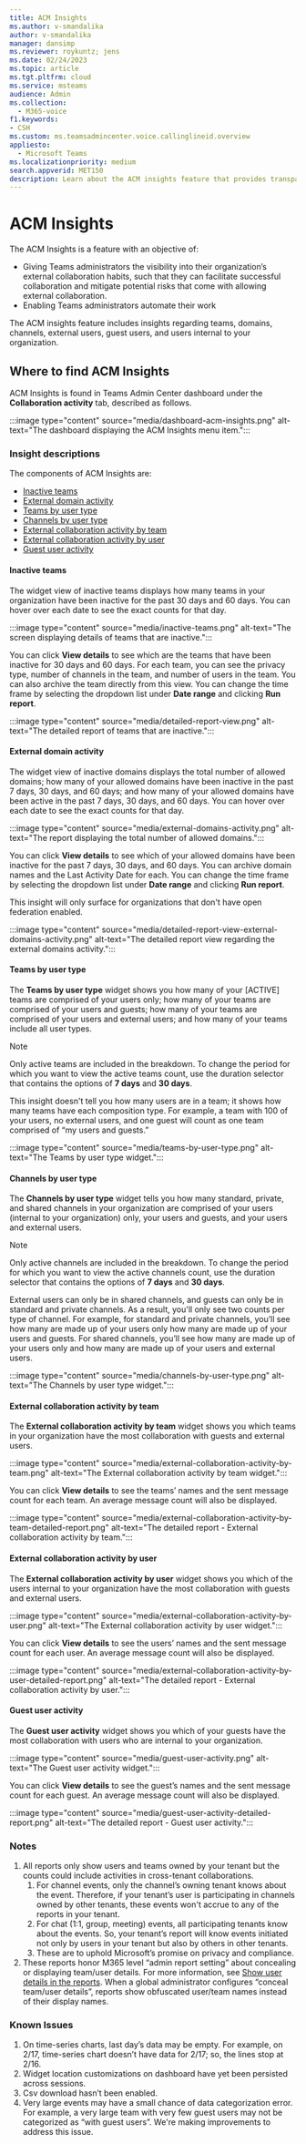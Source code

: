 ```yaml
---
title: ACM Insights
ms.author: v-smandalika
author: v-smandalika
manager: dansimp
ms.reviewer: roykuntz; jens
ms.date: 02/24/2023
ms.topic: article
ms.tgt.pltfrm: cloud
ms.service: msteams
audience: Admin
ms.collection: 
  - M365-voice
f1.keywords:
- CSH
ms.custom: ms.teamsadmincenter.voice.callinglineid.overview
appliesto: 
  - Microsoft Teams
ms.localizationpriority: medium
search.appverid: MET150
description: Learn about the ACM insights feature that provides transparency and visibility for the Teams administrators regarding their organization's external collaboration habits.
---
```


# ACM Insights

The ACM Insights is a feature with an objective of:

- Giving Teams administrators the visibility into their organization’s external collaboration habits, such that they can facilitate successful collaboration and mitigate potential risks that come with allowing external collaboration.
- Enabling Teams administrators automate their work

The ACM insights feature includes insights regarding teams, domains, channels, external users, guest users, and users internal to your organization.

## Where to find ACM Insights

ACM Insights is found in Teams Admin Center dashboard under the **Collaboration activity** tab, described as follows.

:::image type="content" source="media/dashboard-acm-insights.png" alt-text="The dashboard displaying the ACM Insights menu item.":::

### Insight descriptions

The components of ACM Insights are:

- [Inactive teams](#inactive-teams)
- [External domain activity](#external-domain-activity)
- [Teams by user type](#teams-by-user-type)
- [Channels by user type](#channels-by-user-type)
- [External collaboration activity by team](#external-collaboration-activity-by-team)
- [External collaboration activity by user](#external-collaboration-activity-by-user)
- [Guest user activity](#guest-user-activity)

#### Inactive teams

The widget view of inactive teams displays how many teams in your organization have been inactive for the past 30 days and 60 days. You can hover over each date to see the exact counts for that day.

:::image type="content" source="media/inactive-teams.png" alt-text="The screen displaying details of teams that are inactive.":::

You can click **View details** to see which are the teams that have been inactive for 30 days and 60 days. For each team, you can see the privacy type, number of channels in the team, and number of users in the team. You can also archive the team directly from this view. You can change the time frame by selecting the dropdown list under **Date range** and clicking **Run report**.

:::image type="content" source="media/detailed-report-view.png" alt-text="The detailed report of teams that are inactive.":::

#### External domain activity

The widget view of inactive domains displays the total number of allowed domains; how many of your allowed domains have been inactive in the past 7 days, 30 days, and 60 days; and how many of your allowed domains have been active in the past 7 days, 30 days, and 60 days. You can hover over each date to see the exact counts for that day.

:::image type="content" source="media/external-domains-activity.png" alt-text="The report displaying the total number of allowed domains.":::

You can click **View details** to see which of your allowed domains have been inactive for the past 7 days, 30 days, and 60 days. You can archive domain names and the Last Activity Date for each. You can change the time frame by selecting the dropdown list under **Date range** and clicking **Run report**.

This insight will only surface for organizations that don't have open federation enabled.

:::image type="content" source="media/detailed-report-view-external-domains-activity.png" alt-text="The detailed report view regarding the external domains activity.":::

#### Teams by user type

The **Teams by user type** widget shows you how many of your [ACTIVE] teams are comprised of your users only; how many of your teams are comprised of your users and guests; how many of your teams are comprised of your users and external users; and how many of your teams include all user types. 

> [!NOTE]
> Only active teams are included in the breakdown. To change the period for which you want to view the active teams count, use the duration selector that contains the options of **7 days** and **30 days**.

This insight doesn't tell you how many users are in a team; it shows how many teams have each composition type. For example, a team with 100 of your users, no external users, and one guest will count as one team comprised of “my users and guests.”

:::image type="content" source="media/teams-by-user-type.png" alt-text="The Teams by user type widget.":::

#### Channels by user type

The **Channels by user type** widget tells you how many standard, private, and shared channels in your organization are comprised of your users (internal to your organization) only, your users and guests, and your users and external users.

> [!NOTE]
> Only active channels are included in the breakdown. To change the period for which you want to view the active channels count, use the duration selector that contains the options of **7 days** and **30 days**.

External users can only be in shared channels, and guests can only be in standard and private channels. As a result, you'll only see two counts per type of channel. For example, for standard and private channels, you’ll see how many are made up of your users only how many are made up of your users and guests. For shared channels, you’ll see how many are made up of your users only and how many are made up of your users and external users.

:::image type="content" source="media/channels-by-user-type.png" alt-text="The Channels by user type widget.":::

#### External collaboration activity by team

The **External collaboration activity by team** widget shows you which teams in your organization have the most collaboration with guests and external users.

:::image type="content" source="media/external-collaboration-activity-by-team.png" alt-text="The External collaboration activity by team widget.":::

You can click **View details** to see the teams’ names and the sent message count for each team. An average message count will also be displayed.

:::image type="content" source="media/external-collaboration-activity-by-team-detailed-report.png" alt-text="The detailed report - External collaboration activity by team.":::

#### External collaboration activity by user

The **External collaboration activity by user** widget shows you which of the users internal to your organization have the most collaboration with guests and external users.

:::image type="content" source="media/external-collaboration-activity-by-user.png" alt-text="The External collaboration activity by user widget.":::

You can click **View details** to see the users’ names and the sent message count for each user. An average message count will also be displayed.

:::image type="content" source="media/external-collaboration-activity-by-user-detailed-report.png" alt-text="The detailed report - External collaboration activity by user.":::

#### Guest user activity

The **Guest user activity** widget shows you which of your guests have the most collaboration with users who are internal to your organization.

:::image type="content" source="media/guest-user-activity.png" alt-text="The Guest user activity widget.":::

You can click **View details** to see the guest’s names and the sent message count for each guest. An average message count will also be displayed.

:::image type="content" source="media/guest-user-activity-detailed-report.png" alt-text="The detailed report - Guest user activity.":::

### Notes

1. All reports only show users and teams owned by your tenant but the counts could include activities in cross-tenant collaborations.
    1. For channel events, only the channel’s owning tenant knows about the event. Therefore, if your tenant’s user is participating in channels owned by other tenants, these events won't accrue to any of the reports in your tenant.
    1. For chat (1:1, group, meeting) events, all participating tenants know about the events. So, your tenant’s report will know events initiated not only by users in your tenant but also by others in other tenants.
    1. These are to uphold Microsoft’s promise on privacy and compliance.
2. These reports honor M365 level “admin report setting” about concealing or displaying team/user details. For more information, see [Show user details in the reports](/microsoft-365/admin/activity-reports/activity-reports?view=o365-worldwide&preserve-view=true). When a global administrator configures “conceal team/user details”, reports show obfuscated user/team names instead of their display names.

### Known Issues

1. On time-series charts, last day’s data may be empty. For example, on 2/17, time-series chart doesn’t have data for 2/17; so, the lines stop at 2/16.
1. Widget location customizations on dashboard have yet been persisted across sessions.
1. Csv download hasn’t been enabled.
1. Very large events may have a small chance of data categorization error. For example, a very large team with very few guest users may not be categorized as “with guest users”. We're making improvements to address this issue.



